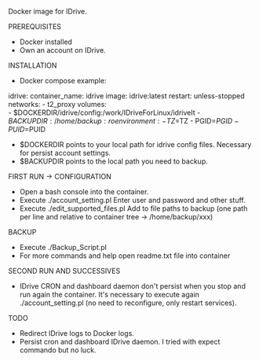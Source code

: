 Docker image for IDrive. 

PREREQUISITES
 - Docker installed
 - Own an account on IDrive. 

INSTALLATION
 - Docker compose example: 

  idrive:
    container_name: idrive
    image: idrive:latest
    restart: unless-stopped  
    networks:
      - t2_proxy
    volumes:      
      - $DOCKERDIR/idrive/config:/work/IDriveForLinux/idriveIt
      - $BACKUPDIR:/home/backup:ro       
    environment:
      - TZ=$TZ
      - PGID=$PGID
      - PUID=$PUID   

 - $DOCKERDIR points to your local path for idrive config files. Necessary for persist account settings. 
 - $BACKUPDIR points to the local path you need to backup. 

FIRST RUN -> CONFIGURATION
 - Open a bash console into the container. 
 - Execute ./account_setting.pl
   Enter user and password and other stuff. 
 - Execute ./edit_supported_files.pl
   Add to file paths to backup (one path per line and relative to container tree -> /home/backup/xxx)

BACKUP
 - Execute ./Backup_Script.pl
 - For more commands and help open readme.txt file into container

SECOND RUN AND SUCCESSIVES
 - IDrive CRON and dashboard daemon don't persist when you stop and run again the container. 
   It's necessary to execute again ./account_setting.pl (no need to reconfigure, only restart services). 

TODO
 - Redirect IDrive logs to Docker logs. 
 - Persist cron and dashboard IDrive daemon. I tried with expect commando but no luck. 
